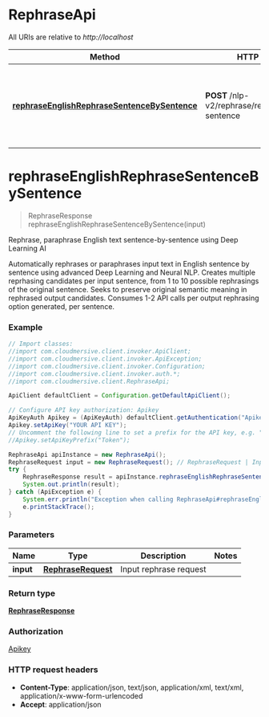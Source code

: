 # RephraseApi

All URIs are relative to *http://localhost*

Method | HTTP request | Description
------------- | ------------- | -------------
[**rephraseEnglishRephraseSentenceBySentence**](RephraseApi.md#rephraseEnglishRephraseSentenceBySentence) | **POST** /nlp-v2/rephrase/rephrase/eng/by-sentence | Rephrase, paraphrase English text sentence-by-sentence using Deep Learning AI


<a name="rephraseEnglishRephraseSentenceBySentence"></a>
# **rephraseEnglishRephraseSentenceBySentence**
> RephraseResponse rephraseEnglishRephraseSentenceBySentence(input)

Rephrase, paraphrase English text sentence-by-sentence using Deep Learning AI

Automatically rephrases or paraphrases input text in English sentence by sentence using advanced Deep Learning and Neural NLP.  Creates multiple reprhasing candidates per input sentence, from 1 to 10 possible rephrasings of the original sentence.  Seeks to preserve original semantic meaning in rephrased output candidates.  Consumes 1-2 API calls per output rephrasing option generated, per sentence.

### Example
```java
// Import classes:
//import com.cloudmersive.client.invoker.ApiClient;
//import com.cloudmersive.client.invoker.ApiException;
//import com.cloudmersive.client.invoker.Configuration;
//import com.cloudmersive.client.invoker.auth.*;
//import com.cloudmersive.client.RephraseApi;

ApiClient defaultClient = Configuration.getDefaultApiClient();

// Configure API key authorization: Apikey
ApiKeyAuth Apikey = (ApiKeyAuth) defaultClient.getAuthentication("Apikey");
Apikey.setApiKey("YOUR API KEY");
// Uncomment the following line to set a prefix for the API key, e.g. "Token" (defaults to null)
//Apikey.setApiKeyPrefix("Token");

RephraseApi apiInstance = new RephraseApi();
RephraseRequest input = new RephraseRequest(); // RephraseRequest | Input rephrase request
try {
    RephraseResponse result = apiInstance.rephraseEnglishRephraseSentenceBySentence(input);
    System.out.println(result);
} catch (ApiException e) {
    System.err.println("Exception when calling RephraseApi#rephraseEnglishRephraseSentenceBySentence");
    e.printStackTrace();
}
```

### Parameters

Name | Type | Description  | Notes
------------- | ------------- | ------------- | -------------
 **input** | [**RephraseRequest**](RephraseRequest.md)| Input rephrase request |

### Return type

[**RephraseResponse**](RephraseResponse.md)

### Authorization

[Apikey](../README.md#Apikey)

### HTTP request headers

 - **Content-Type**: application/json, text/json, application/xml, text/xml, application/x-www-form-urlencoded
 - **Accept**: application/json

